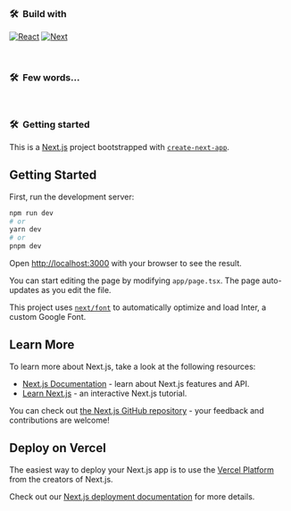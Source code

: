 <h3> 🛠 &nbsp;Build with</h3>

[![React][react]][react-url]
[![Next][next]][next-url]

<br/>

<h3> 🛠 &nbsp;Few words...</h3>

<br />

<h3> 🛠 &nbsp;Getting started</h3>

This is a [Next.js](https://nextjs.org/) project bootstrapped with [`create-next-app`](https://github.com/vercel/next.js/tree/canary/packages/create-next-app).

## Getting Started

First, run the development server:

```bash
npm run dev
# or
yarn dev
# or
pnpm dev
```

Open [http://localhost:3000](http://localhost:3000) with your browser to see the result.

You can start editing the page by modifying `app/page.tsx`. The page auto-updates as you edit the file.

This project uses [`next/font`](https://nextjs.org/docs/basic-features/font-optimization) to automatically optimize and load Inter, a custom Google Font.

## Learn More

To learn more about Next.js, take a look at the following resources:

- [Next.js Documentation](https://nextjs.org/docs) - learn about Next.js features and API.
- [Learn Next.js](https://nextjs.org/learn) - an interactive Next.js tutorial.

You can check out [the Next.js GitHub repository](https://github.com/vercel/next.js/) - your feedback and contributions are welcome!

## Deploy on Vercel

The easiest way to deploy your Next.js app is to use the [Vercel Platform](https://vercel.com/new?utm_medium=default-template&filter=next.js&utm_source=create-next-app&utm_campaign=create-next-app-readme) from the creators of Next.js.

Check out our [Next.js deployment documentation](https://nextjs.org/docs/deployment) for more details.

<br />

<!-- MARKDOWN LINKS & IMAGES -->

[react]: https://img.shields.io/badge/-ReactJs-61DAFB?logo=react&logoColor=white&style=for-the-badge
[react-url]: https://img.shields.io/badge/-ReactJs-61DAFB?logo=react&logoColor=white&style=for-the-badge
[next]: https://img.shields.io/badge/next.js-000000?style=for-the-badge&logo=nextdotjs&logoColor=white
[next-url]: https://img.shields.io/badge/next.js-000000?style=for-the-badge&logo=nextdotjs&logoColor=white
